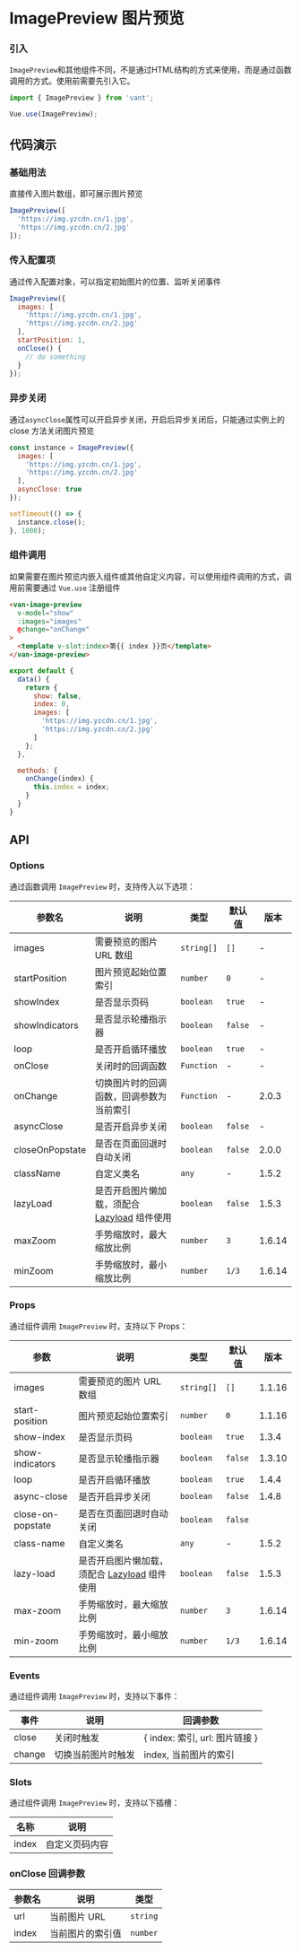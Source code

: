 # ImagePreview 图片预览

### 引入

`ImagePreview`和其他组件不同，不是通过HTML结构的方式来使用，而是通过函数调用的方式。使用前需要先引入它。

```js
import { ImagePreview } from 'vant';

Vue.use(ImagePreview);
```

## 代码演示

### 基础用法

直接传入图片数组，即可展示图片预览

```javascript
ImagePreview([
  'https://img.yzcdn.cn/1.jpg',
  'https://img.yzcdn.cn/2.jpg'
]);
```

### 传入配置项

通过传入配置对象，可以指定初始图片的位置、监听关闭事件

```javascript
ImagePreview({
  images: [
    'https://img.yzcdn.cn/1.jpg',
    'https://img.yzcdn.cn/2.jpg'
  ],
  startPosition: 1,
  onClose() {
    // do something
  }
});
```

### 异步关闭

通过`asyncClose`属性可以开启异步关闭，开启后异步关闭后，只能通过实例上的 close 方法关闭图片预览

```javascript
const instance = ImagePreview({
  images: [
    'https://img.yzcdn.cn/1.jpg',
    'https://img.yzcdn.cn/2.jpg'
  ],
  asyncClose: true
});

setTimeout(() => {
  instance.close();
}, 1000);
```

### 组件调用

如果需要在图片预览内嵌入组件或其他自定义内容，可以使用组件调用的方式，调用前需要通过 `Vue.use` 注册组件

```html
<van-image-preview
  v-model="show"
  :images="images"
  @change="onChange"
>
  <template v-slot:index>第{{ index }}页</template>
</van-image-preview>
```

```js
export default {
  data() {
    return {
      show: false,
      index: 0,
      images: [
        'https://img.yzcdn.cn/1.jpg',
        'https://img.yzcdn.cn/2.jpg'
      ]
    };
  },

  methods: {
    onChange(index) {
      this.index = index;
    }
  }
}
```

## API

### Options

通过函数调用 `ImagePreview` 时，支持传入以下选项：

| 参数名 | 说明 | 类型 | 默认值 | 版本 |
|------|------|------|------|------|
| images | 需要预览的图片 URL 数组 | `string[]` | `[]` | - |
| startPosition | 图片预览起始位置索引 | `number` | `0` | - |
| showIndex | 是否显示页码 | `boolean` | `true` | - |
| showIndicators | 是否显示轮播指示器 | `boolean` | `false` | - |
| loop | 是否开启循环播放 | `boolean` | `true` | - |
| onClose | 关闭时的回调函数 | `Function` | - | - |
| onChange | 切换图片时的回调函数，回调参数为当前索引 | `Function` | - | 2.0.3 |
| asyncClose | 是否开启异步关闭 | `boolean` | `false` | - |
| closeOnPopstate | 是否在页面回退时自动关闭 | `boolean` | `false` | 2.0.0 |
| className | 自定义类名 | `any` | - | 1.5.2 |
| lazyLoad | 是否开启图片懒加载，须配合 [Lazyload](#/zh-CN/lazyload) 组件使用 | `boolean` | `false` | 1.5.3 |
| maxZoom | 手势缩放时，最大缩放比例 | `number` | `3` | 1.6.14 |
| minZoom | 手势缩放时，最小缩放比例 | `number` | `1/3` | 1.6.14 |

### Props

通过组件调用 `ImagePreview` 时，支持以下 Props：

| 参数 | 说明 | 类型 | 默认值 | 版本 |
|------|------|------|------|------|
| images | 需要预览的图片 URL 数组 | `string[]` | `[]` | 1.1.16 |
| start-position | 图片预览起始位置索引 | `number` | `0` | 1.1.16 |
| show-index | 是否显示页码 | `boolean` | `true` | 1.3.4 |
| show-indicators | 是否显示轮播指示器 | `boolean` | `false` | 1.3.10 |
| loop | 是否开启循环播放 | `boolean` | `true` | 1.4.4 |
| async-close | 是否开启异步关闭 | `boolean` | `false` | 1.4.8 |
| close-on-popstate | 是否在页面回退时自动关闭 | `boolean` | `false` |
| class-name | 自定义类名 | `any` | - | 1.5.2 |
| lazy-load | 是否开启图片懒加载，须配合 [Lazyload](#/zh-CN/lazyload) 组件使用 | `boolean` | `false` | 1.5.3 |
| max-zoom | 手势缩放时，最大缩放比例 | `number` | `3` | 1.6.14 |
| min-zoom | 手势缩放时，最小缩放比例 | `number` | `1/3` | 1.6.14 |

### Events

通过组件调用 `ImagePreview` 时，支持以下事件：

| 事件 | 说明 | 回调参数 |
|------|------|------|
| close | 关闭时触发 | { index: 索引, url: 图片链接 } |
| change | 切换当前图片时触发 | index, 当前图片的索引 |

### Slots

通过组件调用 `ImagePreview` 时，支持以下插槽：

| 名称 | 说明 |
|------|------|
| index | 自定义页码内容 |

### onClose 回调参数

| 参数名 | 说明 | 类型 |
|------|------|------|
| url | 当前图片 URL | `string` |
| index | 当前图片的索引值 | `number` |
